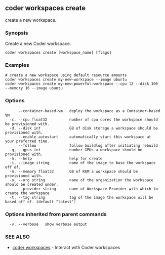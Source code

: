 ## coder workspaces create

create a new workspace.

### Synopsis

Create a new Coder workspace.

```
coder workspaces create [workspace_name] [flags]
```

### Examples

```
# create a new workspace using default resource amounts
coder workspaces create my-new-workspace --image ubuntu
coder workspaces create my-new-powerful-workspace --cpu 12 --disk 100 --memory 16 --image ubuntu
```

### Options

```
      --container-based-vm   deploy the workspace as a Container-based VM
  -c, --cpu float32          number of cpu cores the workspace should be provisioned with.
  -d, --disk int             GB of disk storage a workspace should be provisioned with.
      --enable-autostart     automatically start this workspace at your preferred time.
      --follow               follow buildlog after initiating rebuild
  -g, --gpus int             number GPUs a workspace should be provisioned with.
  -h, --help                 help for create
  -i, --image string         name of the image to base the workspace off of.
  -m, --memory float32       GB of RAM a workspace should be provisioned with.
  -o, --org string           name of the organization the workspace should be created under.
      --provider string      name of Workspace Provider with which to create the workspace
  -t, --tag string           tag of the image the workspace will be based off of. (default "latest")
```

### Options inherited from parent commands

```
  -v, --verbose   show verbose output
```

### SEE ALSO

* [coder workspaces](coder_workspaces.md)	 - Interact with Coder workspaces
